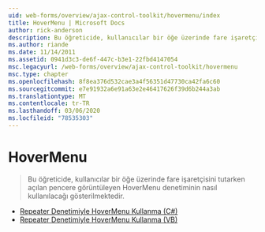 ```yaml
---
uid: web-forms/overview/ajax-control-toolkit/hovermenu/index
title: HoverMenu | Microsoft Docs
author: rick-anderson
description: Bu öğreticide, kullanıcılar bir öğe üzerinde fare işaretçisini tutarken açılan pencere görüntüleyen HoverMenu denetiminin nasıl kullanılacağı gösterilmektedir.
ms.author: riande
ms.date: 11/14/2011
ms.assetid: 0941d3c3-de6f-447c-b3e1-22fbd4147054
msc.legacyurl: /web-forms/overview/ajax-control-toolkit/hovermenu
msc.type: chapter
ms.openlocfilehash: 8f8ea376d532cae3a4f56351d47730ca42fa6c60
ms.sourcegitcommit: e7e91932a6e91a63e2e46417626f39d6b244a3ab
ms.translationtype: MT
ms.contentlocale: tr-TR
ms.lasthandoff: 03/06/2020
ms.locfileid: "78535303"
---
```

# <a name="hovermenu"></a>HoverMenu

> Bu öğreticide, kullanıcılar bir öğe üzerinde fare işaretçisini tutarken açılan pencere görüntüleyen HoverMenu denetiminin nasıl kullanılacağı gösterilmektedir.

- [Repeater Denetimiyle HoverMenu Kullanma (C#)](using-hovermenu-with-a-repeater-control-cs.md)
- [Repeater Denetimiyle HoverMenu Kullanma (VB)](using-hovermenu-with-a-repeater-control-vb.md)
